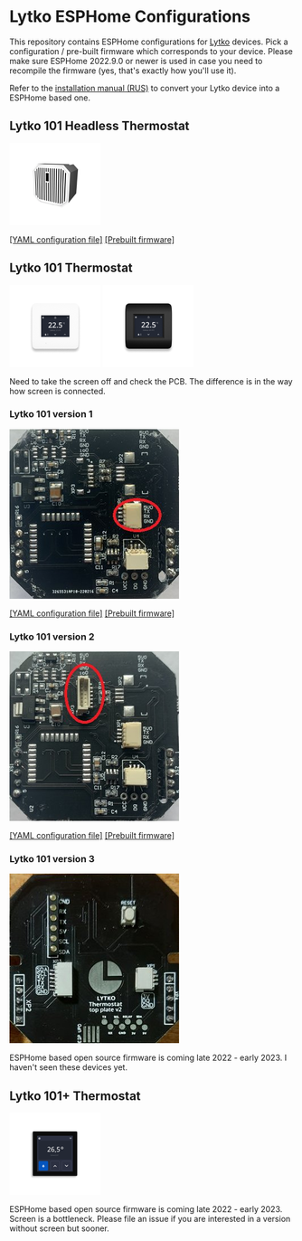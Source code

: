 # Lytko ESPHome Configurations

This repository contains ESPHome configurations for [Lytko](https://lytko.com) devices. Pick a configuration / pre-built firmware which corresponds to your device. Please make sure ESPHome 2022.9.0 or newer is used in case you need to recompile the firmware (yes, that's exactly how you'll use it).

Refer to the [installation manual (RUS)](/docs/installation.rus.md) to convert your Lytko device into a ESPHome based one.

## Lytko 101 Headless Thermostat

![Photo of Lytko 101 headless](/picts/lytko101hl.png?raw=true "Lytko 101 headless")

[[YAML configuration file]](/lytko-101-headless.yaml) [[Prebuilt firmware]](../../tree/gh-pages/lytko101-hl-esp8266/lytko101-hl-esp8266.bin)

## Lytko 101 Thermostat

![Photo of Lytko 101 while](/picts/lytko101w.png?raw=true "Lytko 101 while")
![Photo of Lytko 101 black](/picts/lytko101b.png?raw=true "Lytko 101 black")

Need to take the screen off and check the PCB. The difference is in the way how screen is connected.

### Lytko 101 version 1
![Photo of Lytko 101 v1 PCB](/picts/lytko101v1_pcb.jpg?raw=true "Lytko 101 v1 PCB")

[[YAML configuration file]](/lytko-101-v1.yaml) [[Prebuilt firmware]](../../tree/gh-pages/lytko101v1-esp8266/lytko101v1-esp8266.bin)

### Lytko 101 version 2
![Photo of Lytko 101 v2 PCB](/picts/lytko101v2_pcb.jpg?raw=true "Lytko 101 v2 PCB")

[[YAML configuration file]](/lytko-101-v2.yaml) [[Prebuilt firmware]](../../tree/gh-pages/lytko101v2-esp8266/lytko101v2-esp8266.bin)

### Lytko 101 version 3
![Photo of Lytko 101 v2 PCB](/picts/lytko101v3_pcb.jpg?raw=true "Lytko 101 v3 PCB")

ESPHome based open source firmware is coming late 2022 - early 2023. I haven't seen these devices yet.

## Lytko 101+ Thermostat

![Photo of Lytko 101+](/picts/lytko101plus.png?raw=true "Lytko 101+")

ESPHome based open source firmware is coming late 2022 - early 2023. Screen is a bottleneck. Please file an issue if you are interested in a version without screen but sooner. 
